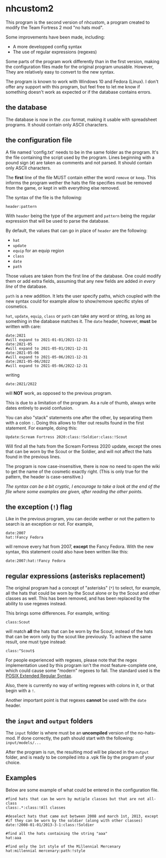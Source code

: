 # nhcustom2

This program is the second version of nhcustom, a program created to modify
the Team Fortress 2 mod "no hats mod".

Some improvements have been made, including:

* A more developped config syntax
* The use of regular expressions (regexes)

Some parts of the program work differently than in the first version, making the
configuration files made for the original program unusable. However, They are
relatively easy to convert to the new syntax.

The program is known to work with Windows 10 and Fedora (Linux). I don't
offer any support with this program, but feel free to let me know if something
doesn't work as expected or if the database contains errors.


## the database

The database is now in the .csv format, making it usable with spreadsheet
programs. It should contain only ASCII characters.


## the configuration file

A file named 'config.txt' needs to be in the same folder as the program. It's the
file containing the script used by the program. Lines beginning with a
pound sign (`#`) are taken as comments and not parsed. It should contain only
ASCII characters.

The **first** line of the file MUST contain either the word `remove` or `keep`.
This informs the program wether the hats the file specifies must be removed
from the game, or kept in with everything else removed.

The syntax of the file is the following:

```
header:pattern
```

With `header` being the type of the argument and `pattern` being the regular
expression that will be used to parse the database.

By default, the values that can go in place of `header` are the following:

* `hat`
* `update`
* `equip` for an equip region
* `class`
* `date`
* `path`

Those values are taken from the first line of the database. One could modify them
or add extra fields, assuming that any new fields are added *in every line* of the
database.

`path` is a new addition. It lets the user specify  paths, which coupled with the new
syntax could for example allow to show/remove specific styles of cosmetics.

`hat`, `update`, `equip`, `class` or `path` can take any word or string, as long as something
in the database matches it. The `date` header, however, **must** be written with
care:

```
date:2021
#will expand to 2021-01-01/2021-12-31
date:2021-05
#will expand to 2021-05-01/2021-12-31
date:2021-05-06
#will expand to 2021-05-06/2021-12-31
date:2021-05-06/2022
#will expand to 2021-05-06/2022-12-31
```

writing

```
date:2021/2022
```

will **NOT** work, as opposed to the previous program.

This is due to a limitation of the program. As a rule of thumb, always write
dates entirely to avoid confusion.

You can also "stack" statements one after the other, by separating them with
a colon `:`. Doing this allows to filter out results found in the first statement.
For example, doing this:

```
Update:Scream Fortress 2020:class:!Soldier:class:!Scout
```

Will find all the hats from the Scream Fortress 2020 update, except the ones
that can be worn by the Scout or the Soldier, and will not affect the hats found
in the previous lines.

The program is now case-insensitive, there is now no need to open the wiki to
get the name of the cosmetic exactly right. (This is only true for the pattern, the
header is case-sensitive.)

*The syntax can be a bit cryptic, I encourage to take a look at the end of the
file where some examples are given, after reading the other points.*


## the exception (`!`) flag

Like in the previous program, you can decide wether or not the pattern to search
is an exception or not. For example,

```
date:2007
hat:!Fancy Fedora
```

will remove every hat from 2007, **except** the Fancy Fedora. With the new
syntax, this statement could also have been written like this:

```
date:2007:hat:!Fancy Fedora
```

## regular expressions (asterisks replacement)

The original program had a concept of "asterisks" (`*`) to select, for example, all
the hats that could be worn by the Scout alone or by the Scout and other classes
as well. This has been removed, and has been replaced by the ability to use
regexes instead.

This brings some differences. For example, writing:

```
class:Scout
```

will match **all** the hats that can be worn by the Scout, instead of the hats that
can be worn only by the scout like previously. To achieve the same result, one
must type instead:

```
class:^Scout$
```

For people experienced with regexes, please note that the regex implementation
used by this program isn't the most feature-complete one, which could cause
some "modern" regexes to fail. The standard used is the [POSIX Extended Regular
Syntax](https://en.wikipedia.org/wiki/Regular_expression#POSIX_basic_and_extended).

Also, there is currently no way of writing regexes with colons in it, or that begin with a `!`.

Another important point is that regexes **cannot** be used with the `date` header.


## the `input` and `output` folders

The `input` folder is where must be an **uncompiled** version of the
no-hats-mod. If done correctly, the path should start with the following:
`input/models/...`

After the program is run, the resulting mod will be placed in the `output` folder,
and is ready to be compiled into a .vpk file by the program of your choice.


## Examples

Below are some example of what could be entered in the configuration file.

```
#find hats that can be worn by mutiple classes but that are not all-class
class:.*:class:!All classes

#deselect hats that came out between 2008 and march 1st, 2013, except
#if they can be worn by the soldier (along with other classes)
date:!2008-01-01/2013-3-1:class:!Soldier

#find all the hats containing the string "aaa"
hat:aaa

#find only the 1st style of the Millennial Mercenary
hat:millennial mercenary:path:!style

```

